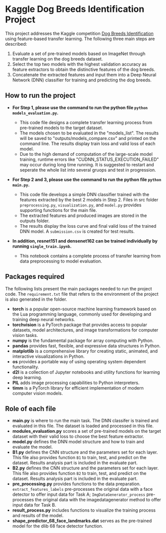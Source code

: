 # Kaggle Dog Breeds Identification Project

This project addresses the Kaggle competition [Dog Breeds Identification](https://www.kaggle.com/competitions/dog-breed-identification) using feature-based transfer learning. The following three main steps are described:

1. Evaluate a set of pre-trained models based on ImageNet through transfer learning on the dog breeds dataset.
2. Select the top two models with the highest validation accuracy as feature extractors to obtain the distinctive features of the dog breeds.
3. Concatenate the extracted features and input them into a Deep Neural Network (DNN) classifier for training and predicting the dog breeds.

## How to run the project

- **For Step 1, please use the command to run the python file `python models_evaluation.py`.**

  - This code file designs a complete transfer learning process from pre-trained models to the target dataset.
  - The models chosen to be evaluated in the "models_list". The results will be saved to "outputs/models_compare.csv" and printed on the command line. The results display train loss and valid loss of each model.
  - Due to the high demand of computation of the large-scale model training, runtime errors like "CUDNN_STATUS_EXECUTION_FAILED" may occur during long time running. It is suggested to restart and seperate the whole list into several gruops and test in progression.
- **For Step 2 and 3, please use the command to run the python file `python main.py`.**

  - This code file develops a simple DNN classifier trained with the features extracted by the best 2 models in Step 2. Files in src folder `preprocessing.py`, `visualization.py`, and  `model.py` provides supporting functions for the main file.
  - The extracted features and produced images are stored in the outputs folder.
  - The results display the loss curve and final valid loss of the trained DNN model. A `submission.csv` is created for test results.
- **In addition, resnet151 and densenet162 can be trained individually by running  `single_train.ipynb`.**

  - This notebook contains a complete process of transfer learning from data preprocessing to model evaluation.

## Packages required

The following lists present the main packages needed to run the project code.
The `requirement.txt` file that refers to the environment of the  project is also generated in the folder.

- **torch** is a popular open-source machine learning framework based on the Lua programming language, commonly used for developing and training deep neural networks.
- **torchvision** is a PyTorch package that provides access to popular datasets, model architectures, and image transformations for computer vision tasks.
- **numpy** is the fundamental package for array computing with Python.
- **pandas** provides fast, flexible, and expressive data structures in Python.
- **matplotlib** is a comprehensive library for creating static, animated, and interactive visualizations in Python.
- **os** provides a portable way of using operating system dependent functionality.
- **d2l** is a collection of Jupyter notebooks and utility functions for learning deep learning.
- **PIL** adds image processing capabilities to Python interpreters.
- **timm** is a PyTorch library for efficient implementation of modern computer vision models.

## Role of each file

- **main.py** is where to run the main task. The DNN classifer is trained and evaluated in this file. The dataset is loaded and processed in this file.
- **modules_evaluation.py** scores a set of pre-trained models on the target dataset with their valid loss to choose the best feature extractor.
- **model.py** defines the DNN model structure and how to train and evaluate the model.
- **B1.py** defines the CNN structure and the parameters set for each layer. This file also provides function `B1` to train, test, and predict on the dataset. Results analysis part is included in the evaluate part.
- **B2.py** defines the CNN structure and the parameters set for each layer. This file also provides function `B2` to train, test, and predict on the dataset. Results analysis part is included in the evaluate part.
- **pre_processing.py** provides functions to the data preparation. `extract_features_labels` pre-processes the original data with a face detector to offer input data for Task A; `ImgDataGenerator_process` pre-processes the original data with the imagedatagenerator method to offer input data for Task B.
- **result_process.py** includes functions to visualize the training process and results of the model.
- **shape_predictor_68_face_landmarks.dat** serves as the pre-trained model for the dlib 68 face detector function.
